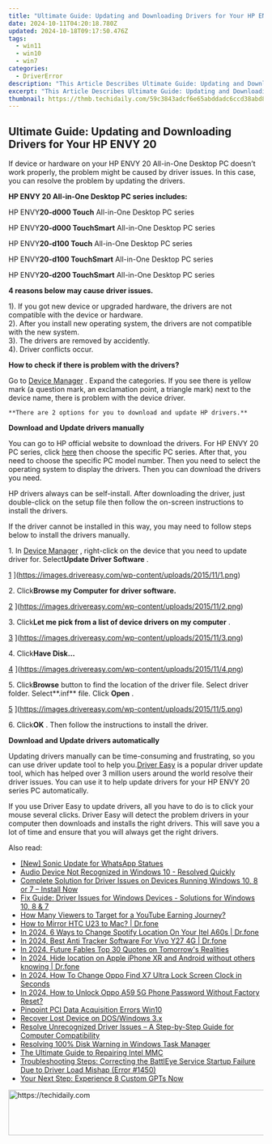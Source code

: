 ```yaml
---
title: "Ultimate Guide: Updating and Downloading Drivers for Your HP ENVY 20"
date: 2024-10-11T04:20:18.780Z
updated: 2024-10-18T09:17:50.476Z
tags:
  - win11
  - win10
  - win7
categories:
  - DriverError
description: "This Article Describes Ultimate Guide: Updating and Downloading Drivers for Your HP ENVY 20"
excerpt: "This Article Describes Ultimate Guide: Updating and Downloading Drivers for Your HP ENVY 20"
thumbnail: https://thmb.techidaily.com/59c3843adcf6e65abddadc6ccd38abd83d01c075541dbef1c38bbe62a795e13b.jpg
---
```


## Ultimate Guide: Updating and Downloading Drivers for Your HP ENVY 20

 If device or hardware on your HP ENVY 20 All-in-One Desktop PC doesn’t work properly, the problem might be caused by driver issues. In this case, you can resolve the problem by updating the drivers.

 **HP ENVY 20 All-in-One Desktop PC series includes:**

  HP ENVY**20-d000 Touch** All-in-One Desktop PC series

 HP ENVY**20-d000 TouchSmart** All-in-One Desktop PC series

 HP ENVY**20-d100 Touch** All-in-One Desktop PC series

 HP ENVY**20-d100 TouchSmart** All-in-One Desktop PC series

 HP ENVY**20-d200 TouchSmart** All-in-One Desktop PC series

  **4 reasons below may cause driver issues.**

 1). If you got new device or upgraded hardware, the drivers are not compatible with the device or hardware.  
 2). After you install new operating system, the drivers are not compatible with the new system.  
 3). The drivers are removed by accidently.  
 4). Driver conflicts occur.

  **How to check if there is problem with the drivers?**

 Go to [Device Manager](https://tools.techidaily.com/drivereasy/download/) . Expand the categories. If you see there is yellow mark (a question mark, an exclamation point, a triangle mark) next to the device name, there is problem with the device driver.

    **There are 2 options for you to download and update HP drivers.** 

 **Download and Update drivers manually**

 You can go to HP official website to download the drivers. For HP ENVY 20 PC series, click [here](http://h20180.www2.hp.com/apps/Nav?h%5Fpagetype=s-002&h%5Flang=en&h%5Fcc=us&h%5Fproduct=5295883&h%5Fclient=S-A-R163-1&h%5Fpage=hpcom&lang=en&cc=us) then choose the specific PC series. After that, you need to choose the specific PC model number. Then you need to select the operating system to display the drivers. Then you can download the drivers you need.

 HP drivers always can be self-install. After downloading the driver, just double-click on the setup file then follow the on-screen instructions to install the drivers.

  If the driver cannot be installed in this way, you may need to follow steps below to install the drivers manually.

 1\. In [Device Manager](https://tools.techidaily.com/drivereasy/download/) , right-click on the device that you need to update driver for. Select**Update Driver Software** .

 [1](https://images.drivereasy.com/wp-content/uploads/2015/11/1.png) ](https://images.drivereasy.com/wp-content/uploads/2015/11/1.png)

 2\. Click**Browse my Computer for driver software.**

 [2](https://images.drivereasy.com/wp-content/uploads/2015/11/2-500x366.png) ](https://images.drivereasy.com/wp-content/uploads/2015/11/2.png)

 3\. Click**Let me pick from a list of device drivers on my computer** .

 [3](https://images.drivereasy.com/wp-content/uploads/2015/11/3-500x366.png) ](https://images.drivereasy.com/wp-content/uploads/2015/11/3.png)

 4\. Click**Have Disk…**

 [4](https://images.drivereasy.com/wp-content/uploads/2015/11/4-500x366.png) ](https://images.drivereasy.com/wp-content/uploads/2015/11/4.png)

 5\. Click**Browse** button to find the location of the driver file. Select driver folder. Select**.inf** file. Click **Open** .

[5](https://images.drivereasy.com/wp-content/uploads/2015/11/5.png) ](https://images.drivereasy.com/wp-content/uploads/2015/11/5.png)

 6\. Click**OK** . Then follow the instructions to install the driver.

  **Download and Update drivers automatically**

 Updating drivers manually can be time-consuming and frustrating, so you can use driver update tool to help you.[Driver Easy](https://tools.techidaily.com/drivereasy/download/) is a popular driver update tool, which has helped over 3 million users around the world resolve their driver issues. You can use it to help update drivers for your HP ENVY 20 series PC automatically.

  If you use Driver Easy to update drivers, all you have to do is to click your mouse several clicks. Driver Easy will detect the problem drivers in your computer then downloads and installs the right drivers. This will save you a lot of time and ensure that you will always get the right drivers.

<ins class="adsbygoogle"
     style="display:block"
     data-ad-format="autorelaxed"
     data-ad-client="ca-pub-7571918770474297"
     data-ad-slot="1223367746"></ins>

<ins class="adsbygoogle"
     style="display:block"
     data-ad-client="ca-pub-7571918770474297"
     data-ad-slot="8358498916"
     data-ad-format="auto"
     data-full-width-responsive="true"></ins>

<span class="atpl-alsoreadstyle">Also read:</span>
<div><ul>
<li><a href="https://extra-guidance.techidaily.com/new-sonic-update-for-whatsapp-statues/"><u>[New] Sonic Update for WhatsApp Statues</u></a></li>
<li><a href="https://driver-error.techidaily.com/audio-device-not-recognized-in-windows-10-resolved-quickly/"><u>Audio Device Not Recognized in Windows 10 - Resolved Quickly</u></a></li>
<li><a href="https://driver-error.techidaily.com/1721102118245-complete-solution-for-driver-issues-on-devices-running-windows-10-8-or-7-install-now/"><u>Complete Solution for Driver Issues on Devices Running Windows 10, 8 or 7 – Install Now</u></a></li>
<li><a href="https://driver-error.techidaily.com/fix-guide-driver-issues-for-windows-devices-solutions-for-windows-10-8-and-7/"><u>Fix Guide: Driver Issues for Windows Devices - Solutions for Windows 10, 8 & 7</u></a></li>
<li><a href="https://youtube-clips.techidaily.com/how-many-viewers-to-target-for-a-youtube-earning-journey/"><u>How Many Viewers to Target for a YouTube Earning Journey?</u></a></li>
<li><a href="https://screen-mirror.techidaily.com/how-to-mirror-htc-u23-to-mac-drfone-by-drfone-android/"><u>How to Mirror HTC U23 to Mac? | Dr.fone</u></a></li>
<li><a href="https://fake-location.techidaily.com/in-2024-6-ways-to-change-spotify-location-on-your-itel-a60s-drfone-by-drfone-virtual-android/"><u>In 2024, 6 Ways to Change Spotify Location On Your Itel A60s | Dr.fone</u></a></li>
<li><a href="https://android-location-track.techidaily.com/in-2024-best-anti-tracker-software-for-vivo-y27-4g-drfone-by-drfone-virtual-android/"><u>In 2024, Best Anti Tracker Software For Vivo Y27 4G | Dr.fone</u></a></li>
<li><a href="https://some-techniques.techidaily.com/in-2024-future-fables-top-30-quotes-on-tomorrows-realities/"><u>In 2024, Future Fables Top 30 Quotes on Tomorrow's Realities</u></a></li>
<li><a href="https://iphone-location.techidaily.com/in-2024-hide-location-on-apple-iphone-xr-and-android-without-others-knowing-drfone-by-drfone-virtual-ios/"><u>In 2024, Hide location on Apple iPhone XR and Android without others knowing | Dr.fone</u></a></li>
<li><a href="https://android-unlock.techidaily.com/in-2024-how-to-change-oppo-find-x7-ultra-lock-screen-clock-in-seconds-by-drfone-android/"><u>In 2024, How To Change Oppo Find X7 Ultra Lock Screen Clock in Seconds</u></a></li>
<li><a href="https://android-unlock.techidaily.com/in-2024-how-to-unlock-oppo-a59-5g-phone-password-without-factory-reset-by-drfone-android/"><u>In 2024, How to Unlock Oppo A59 5G Phone Password Without Factory Reset?</u></a></li>
<li><a href="https://driver-error.techidaily.com/pinpoint-pci-data-acquisition-errors-win10/"><u>Pinpoint PCI Data Acquisition Errors Win10</u></a></li>
<li><a href="https://driver-error.techidaily.com/recover-lost-device-on-doswindows-3x/"><u>Recover Lost Device on DOS/Windows 3.x</u></a></li>
<li><a href="https://driver-error.techidaily.com/resolve-unrecognized-driver-issues-a-step-by-step-guide-for-computer-compatibility/"><u>Resolve Unrecognized Driver Issues – A Step-by-Step Guide for Computer Compatibility</u></a></li>
<li><a href="https://driver-error.techidaily.com/resolving-100-disk-warning-in-windows-task-manager/"><u>Resolving 100% Disk Warning in Windows Task Manager</u></a></li>
<li><a href="https://driver-error.techidaily.com/the-ultimate-guide-to-repairing-intel-mmc/"><u>The Ultimate Guide to Repairing Intel MMC</u></a></li>
<li><a href="https://driver-error.techidaily.com/troubleshooting-steps-correcting-the-battleye-service-startup-failure-due-to-driver-load-mishap-error-1450/"><u>Troubleshooting Steps: Correcting the BattlEye Service Startup Failure Due to Driver Load Mishap (Error #1450)</u></a></li>
<li><a href="https://tech-haven.techidaily.com/your-next-step-experience-8-custom-gpts-now/"><u>Your Next Step: Experience 8 Custom GPTs Now</u></a></li>
</ul></div>

<!-- affiliate ads begin -->
<a href="https://appsumo.8odi.net/c/5597632/2082533/7443" target="_top" id="2082533">
  <img src="//a.impactradius-go.com/display-ad/7443-2082533" border="0" alt="https://techidaily.com" width="728" height="90"/>
</a>
<img height="0" width="0" src="https://appsumo.8odi.net/i/5597632/2082533/7443" style="position:absolute;visibility:hidden;" border="0" />
<!-- affiliate ads end -->


